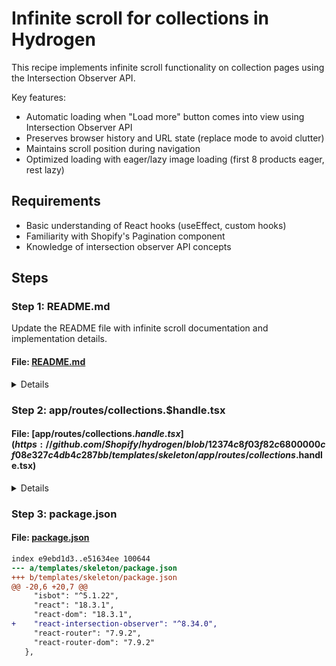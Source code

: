 # Infinite scroll for collections in Hydrogen

This recipe implements infinite scroll functionality on collection pages using the Intersection Observer API.

Key features:
- Automatic loading when "Load more" button comes into view using Intersection Observer API
- Preserves browser history and URL state (replace mode to avoid clutter)
- Maintains scroll position during navigation
- Optimized loading with eager/lazy image loading (first 8 products eager, rest lazy)

## Requirements

- Basic understanding of React hooks (useEffect, custom hooks)
- Familiarity with Shopify's Pagination component
- Knowledge of intersection observer API concepts

## Steps

### Step 1: README.md

Update the README file with infinite scroll documentation and implementation details.

#### File: [README.md](https://github.com/Shopify/hydrogen/blob/12374c8f03f82c6800000cf08e327c4db4c287bb/templates/skeleton/README.md)

<details>

~~~diff
index c584e537..6eacfd82 100644
--- a/templates/skeleton/README.md
+++ b/templates/skeleton/README.md
@@ -1,6 +1,8 @@
-# Hydrogen template: Skeleton
+# Hydrogen template: Infinite Scroll
 
-Hydrogen is Shopify’s stack for headless commerce. Hydrogen is designed to dovetail with [Remix](https://remix.run/), Shopify’s full stack web framework. This template contains a **minimal setup** of components, queries and tooling to get started with Hydrogen.
+This Hydrogen template demonstrates infinite scroll pagination for collection pages. Hydrogen is Shopify's stack for headless commerce, designed to work with [Remix](https://remix.run/), Shopify's full stack web framework.
+
+This template shows how to implement a seamless browsing experience where products automatically load as users scroll down, replacing traditional pagination with continuous content loading.
 
 [Check out Hydrogen docs](https://shopify.dev/custom-storefronts/hydrogen)
 [Get familiar with Remix](https://remix.run/docs/en/v1)
@@ -16,7 +18,28 @@ Hydrogen is Shopify’s stack for headless commerce. Hydrogen is designed to dov
 - Prettier
 - GraphQL generator
 - TypeScript and JavaScript flavors
-- Minimal setup of components and routes
+- **Infinite scroll pagination**
+- **Intersection Observer implementation**
+- **Optimized image loading strategies**
+
+## Infinite Scroll Features
+
+### Automatic Loading
+- Products load automatically when the "Load more" button enters the viewport
+- No manual clicking required for pagination
+- Smooth, uninterrupted browsing experience
+
+### Performance Optimizations
+- First 8 products load eagerly for instant display
+- Subsequent products use lazy loading
+- Images optimized with proper loading strategies
+- Minimal JavaScript overhead using native Intersection Observer
+
+### User Experience
+- Preserves browser history and URL state
+- Maintains scroll position during navigation
+- Clean URL updates using replace mode
+- No history cluttering from pagination
 
 ## Getting started
 
@@ -28,6 +51,25 @@ Hydrogen is Shopify’s stack for headless commerce. Hydrogen is designed to dov
 npm create @shopify/hydrogen@latest
 ```
 
+## Implementation Details
+
+The infinite scroll implementation uses:
+- React's `useEffect` hook for scroll detection
+- Intersection Observer API for viewport detection
+- Remix's navigation for URL updates
+- Shopify's Pagination component as the base
+
+### Key Components
+
+```tsx
+// Intersection Observer setup
+useEffect(() => {
+  if (!fetcher.data && !fetcher.state) {
+    fetcher.load(nextPageUrl);
+  }
+}, [inView]);
+```
+
 ## Building for production
 
 ```bash
@@ -40,6 +82,14 @@ npm run build
 npm run dev
 ```
 
+## Customization
+
+You can adjust the infinite scroll behavior by:
+- Changing the threshold for when loading triggers
+- Modifying the number of products loaded per batch
+- Customizing the loading indicator
+- Adding scroll-to-top functionality
+
 ## Setup for using Customer Account API (`/account` section)
 
-Follow step 1 and 2 of <https://shopify.dev/docs/custom-storefronts/building-with-the-customer-account-api/hydrogen#step-1-set-up-a-public-domain-for-local-development>
+Follow step 1 and 2 of <https://shopify.dev/docs/custom-storefronts/building-with-the-customer-account-api/hydrogen#step-1-set-up-a-public-domain-for-local-development>
\ No newline at end of file
~~~

</details>

### Step 2: app/routes/collections.$handle.tsx



#### File: [app/routes/collections.$handle.tsx](https://github.com/Shopify/hydrogen/blob/12374c8f03f82c6800000cf08e327c4db4c287bb/templates/skeleton/app/routes/collections.$handle.tsx)

<details>

~~~diff
index c416c2b3..e6a35150 100644
--- a/templates/skeleton/app/routes/collections.$handle.tsx
+++ b/templates/skeleton/app/routes/collections.$handle.tsx
@@ -1,9 +1,14 @@
-import {redirect, useLoaderData} from 'react-router';
+import {redirect, useLoaderData, useNavigate} from 'react-router';
 import type {Route} from './+types/collections.$handle';
-import {getPaginationVariables, Analytics} from '@shopify/hydrogen';
-import {PaginatedResourceSection} from '~/components/PaginatedResourceSection';
+import {
+  getPaginationVariables,
+  Analytics,
+  Pagination,
+} from '@shopify/hydrogen';
 import {redirectIfHandleIsLocalized} from '~/lib/redirect';
 import {ProductItem} from '~/components/ProductItem';
+import {useEffect} from 'react';
+import {useInView} from 'react-intersection-observer';
 import type {ProductItemFragment} from 'storefrontapi.generated';
 
 export const meta: Route.MetaFunction = ({data}) => {
@@ -67,23 +72,41 @@ function loadDeferredData({context}: Route.LoaderArgs) {
 
 export default function Collection() {
   const {collection} = useLoaderData<typeof loader>();
+  const {ref, inView} = useInView();
 
   return (
     <div className="collection">
       <h1>{collection.title}</h1>
       <p className="collection-description">{collection.description}</p>
-      <PaginatedResourceSection<ProductItemFragment>
-        connection={collection.products}
-        resourcesClassName="products-grid"
-      >
-        {({node: product, index}) => (
-          <ProductItem
-            key={product.id}
-            product={product}
-            loading={index < 8 ? 'eager' : undefined}
-          />
+      <Pagination<ProductItemFragment> connection={collection.products}>
+        {({
+          nodes,
+          isLoading,
+          PreviousLink,
+          NextLink,
+          state,
+          nextPageUrl,
+          hasNextPage,
+        }) => (
+          <>
+            <PreviousLink>
+              {isLoading ? 'Loading...' : <span>↑ Load previous</span>}
+            </PreviousLink>
+            <ProductsGrid
+              products={nodes}
+              inView={inView}
+              hasNextPage={hasNextPage}
+              nextPageUrl={nextPageUrl}
+              state={state}
+            />
+            <br />
+            {/* @description Add ref to NextLink for intersection observer */}
+            <NextLink ref={ref}>
+              {isLoading ? 'Loading...' : <span>Load more ↓</span>}
+            </NextLink>
+          </>
         )}
-      </PaginatedResourceSection>
+      </Pagination>
       <Analytics.CollectionView
         data={{
           collection: {
@@ -96,6 +119,47 @@ export default function Collection() {
   );
 }
 
+// @description ProductsGrid component with infinite scroll functionality
+function ProductsGrid({
+  products,
+  inView,
+  hasNextPage,
+  nextPageUrl,
+  state,
+}: {
+  products: ProductItemFragment[];
+  inView: boolean;
+  hasNextPage: boolean;
+  nextPageUrl: string;
+  state: any;
+}) {
+  const navigate = useNavigate();
+
+  useEffect(() => {
+    if (inView && hasNextPage) {
+      void navigate(nextPageUrl, {
+        replace: true,
+        preventScrollReset: true,
+        state,
+      });
+    }
+  }, [inView, navigate, state, nextPageUrl, hasNextPage]);
+
+  return (
+    <div className="products-grid">
+      {products.map((product, index) => {
+        return (
+          <ProductItem
+            key={product.id}
+            product={product}
+            loading={index < 8 ? 'eager' : undefined}
+          />
+        );
+      })}
+    </div>
+  );
+}
+
 const PRODUCT_ITEM_FRAGMENT = `#graphql
   fragment MoneyProductItem on MoneyV2 {
     amount
~~~

</details>

### Step 3: package.json



#### File: [package.json](https://github.com/Shopify/hydrogen/blob/12374c8f03f82c6800000cf08e327c4db4c287bb/templates/skeleton/package.json)

~~~diff
index e9ebd1d3..e51634ee 100644
--- a/templates/skeleton/package.json
+++ b/templates/skeleton/package.json
@@ -20,6 +20,7 @@
     "isbot": "^5.1.22",
     "react": "18.3.1",
     "react-dom": "18.3.1",
+    "react-intersection-observer": "^8.34.0",
     "react-router": "7.9.2",
     "react-router-dom": "7.9.2"
   },
~~~